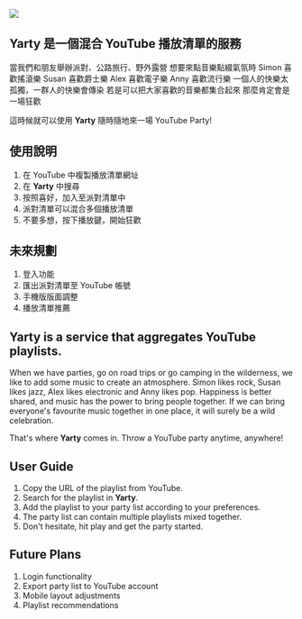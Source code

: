 ![](https://hackmd.io/_uploads/HyB56REDn.png)
## **Yarty** 是一個混合 YouTube 播放清單的服務
當我們和朋友舉辦派對、公路旅行、野外露營
想要來點音樂點綴氣氛時
Simon 喜歡搖滾樂 Susan 喜歡爵士樂
Alex 喜歡電子樂 Anny 喜歡流行樂
一個人的快樂太孤獨，一群人的快樂會傳染
若是可以把大家喜歡的音樂都集合起來
那麼肯定會是一場狂歡

這時候就可以使用 **Yarty**
隨時隨地來一場 YouTube Party!

## 使用說明
1. 在 YouTube 中複製播放清單網址
2. 在 **Yarty** 中搜尋
3. 按照喜好，加入至派對清單中
4. 派對清單可以混合多個播放清單
5. 不要多想，按下播放鍵，開始狂歡

## 未來規劃
1. 登入功能
2. 匯出派對清單至 YouTube 帳號
3. 手機版版面調整
4. 播放清單推薦


## **Yarty** is a service that aggregates YouTube playlists.
When we have parties, go on road trips or go camping in the wilderness,
we like to add some music to create an atmosphere.
Simon likes rock, Susan likes jazz,
Alex likes electronic and Anny likes pop.
Happiness is better shared,
and music has the power to bring people together.
If we can bring everyone's favourite music together in one place,
it will surely be a wild celebration.

That's where **Yarty** comes in.
Throw a YouTube party anytime, anywhere!

## User Guide

1. Copy the URL of the playlist from YouTube.
2. Search for the playlist in **Yarty**.
3. Add the playlist to your party list according to your preferences.
4. The party list can contain multiple playlists mixed together.
5. Don't hesitate, hit play and get the party started.

## Future Plans

1. Login functionality
2. Export party list to YouTube account
3. Mobile layout adjustments
4. Playlist recommendations